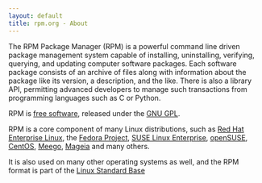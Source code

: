 ```yaml
---
layout: default
title: rpm.org - About
---
```

The RPM Package Manager (RPM) is a powerful command line driven package management system capable of installing, uninstalling, verifying, querying, and updating computer software packages. Each software package consists of an archive of files along with information about the package like its version, a description, and the like. There is also a library API, permitting advanced developers to manage such transactions from programming languages such as C or Python.

RPM is [free software](http://www.gnu.org/philosophy/free-sw.html), released under the [GNU GPL](http://www.fsf.org/licensing/licenses/gpl.html). 

RPM is a core component of many Linux distributions, such as [Red Hat Enterprise Linux](http://www.redhat.com/rhel/), the [Fedora Project](http://fedoraproject.org/), [SUSE Linux Enterprise](http://www.novell.com/linux/), [openSUSE](http://opensuse.org/), [CentOS](http://centos.org/), [Meego](http://meego.com/), [Mageia](http://mageia.org/) and many others. 

It is also used on many other operating systems as well, and the RPM format is part of the [Linux Standard Base](http://www.linuxfoundation.org/en/Specifications)
